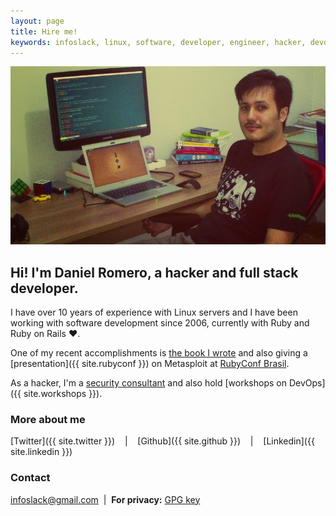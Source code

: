 ```yaml
---
layout: page
title: Hire me!
keywords: infoslack, linux, software, developer, engineer, hacker, devops
---
```


![Daniel Romero](/images/daniel.png)

## Hi! I'm Daniel Romero, a hacker and full stack developer.

I have over 10 years of experience with Linux servers and I have been 
working with software development since 2006, currently with Ruby and 
Ruby on Rails ♥.

One of my recent accomplishments is [the book I wrote](http://www.casadocodigo.com.br/products/livro-linux) 
and also giving a [presentation]({{ site.rubyconf }}) on Metasploit at [RubyConf Brasil](http://www.rubyconf.com.br/en/speakers).

As a hacker, I'm a [security consultant](http://initsec.com/pentest/) and also hold [workshops on DevOps]({{ site.workshops }}).

### More about me

[Twitter]({{ site.twitter }}) &nbsp;&nbsp;&nbsp;|&nbsp;&nbsp;&nbsp;
[Github]({{ site.github }}) &nbsp;&nbsp;&nbsp;|&nbsp;&nbsp;&nbsp;
[Linkedin]({{ site.linkedin }})

### Contact

[infoslack@gmail.com](mailto:infoslack@gmail.com) &nbsp;|&nbsp; **For privacy:** [GPG key](/about/gpg-key.txt)
